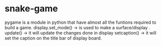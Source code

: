 # snake-game
pygame is a module in python that have almost all the funtions required to build a game.
display.set_mode() -> is used to make a surface/display .
update() -> it will update the changes done in display
setcaption() -> it will set the caption  on the title bar of display board.

